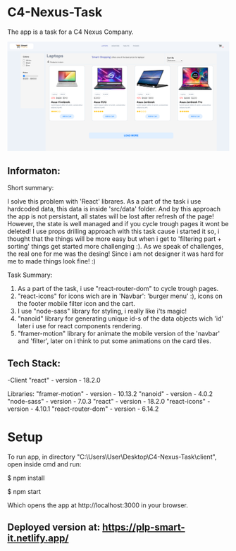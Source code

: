 # C4-Nexus-Task

The app is a task for a C4 Nexus Company.

![](/product-listing-page.png)

## Informaton:
Short summary:

I solve this problem with 'React' librares. As a part of the task i use hardcoded data,
this data is inside 'src/data' folder. And by this approach the app is not persistant,
all states will be lost after refresh of the page!
However, the state is well managed and if you cycle trough pages it wont be deleted!
I use props drilling approach with this task cause i started it so, i thought that the things will be more easy
but when i get to 'filtering part + sorting' things get started more challenging :).
As we speak of challenges, the real one for me was the desing! Since i am not designer it was hard for me to
made things look fine! :)

Task Summary:

1. As a part of the task, i use "react-router-dom" to cycle trough pages.
2. "react-icons" for icons wich are in 'Navbar': 'burger menu' :), icons on the footer mobile filter icon
    and the cart.
3. I use "node-sass" library for styling, i really like i'ts magic!
4. "nanoid" library for generating unique id-s of the data objects wich 'id' later i use for react components rendering.
5. "framer-motion" library for animate the mobile version of the 'navbar' and 'filter', later on i think
    to put some animations on the card tiles.

## Tech Stack:
-Client "react" - version - 18.2.0

Libraries:
    "framer-motion" - version - 10.13.2
    "nanoid" - version - 4.0.2
    "node-sass" - version - 7.0.3
    "react" - version - 18.2.0
    "react-icons" - version - 4.10.1
    "react-router-dom" - version - 6.14.2

# Setup

To run app, in directory "C:\Users\User\Desktop\C4-Nexus-Task\client",  open inside cmd and run:

$ npm install

$ npm start

Which opens the app at http://localhost:3000 in your browser.

## Deployed version at: https://plp-smart-it.netlify.app/
